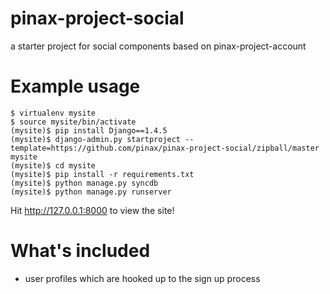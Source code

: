 pinax-project-social
====================

a starter project for social components based on pinax-project-account

Example usage
=============

    $ virtualenv mysite
    $ source mysite/bin/activate
    (mysite)$ pip install Django==1.4.5
    (mysite)$ django-admin.py startproject --template=https://github.com/pinax/pinax-project-social/zipball/master mysite
    (mysite)$ cd mysite
    (mysite)$ pip install -r requirements.txt
    (mysite)$ python manage.py syncdb
    (mysite)$ python manage.py runserver

Hit http://127.0.0.1:8000 to view the site!

What's included
===============

 * user profiles which are hooked up to the sign up process
